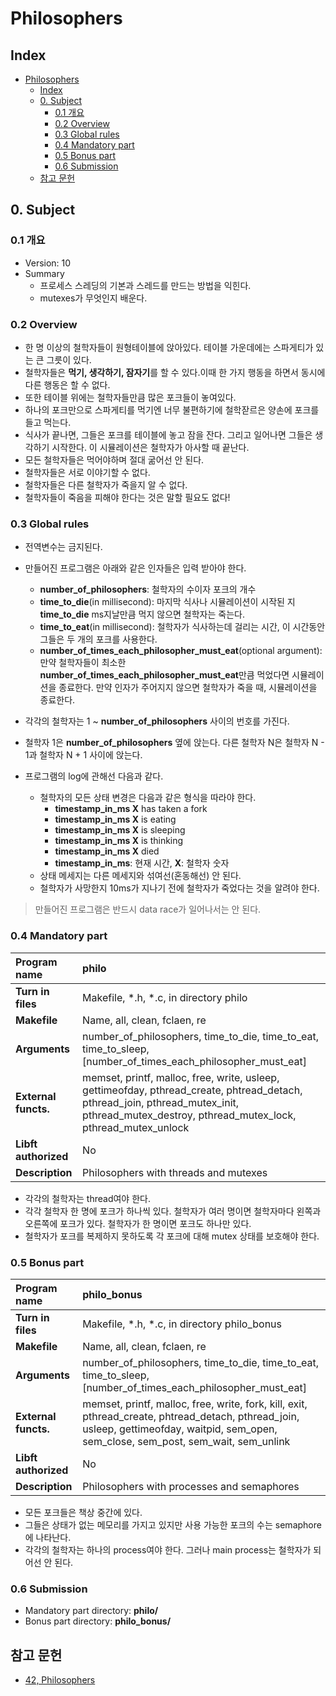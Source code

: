 # Philosophers

## Index
- [Philosophers](#philosophers)
  - [Index](#index)
  - [0. Subject](#0-subject)
    - [0.1 개요](#01-개요)
    - [0.2 Overview](#02-overview)
    - [0.3 Global rules](#03-global-rules)
    - [0.4 Mandatory part](#04-mandatory-part)
    - [0.5 Bonus part](#05-bonus-part)
    - [0.6 Submission](#06-submission)
  - [참고 문헌](#참고-문헌)

## 0. Subject

### 0.1 개요
- Version: 10
- Summary
  - 프로세스 스레딩의 기본과 스레드를 만드는 방법을 익힌다.
  - mutexes가 무엇인지 배운다.

### 0.2 Overview
- 한 명 이상의 철학자들이 원형테이블에 앉아있다. 테이블 가운데에는 스파게티가 있는 큰 그릇이 있다.
- 철학자들은 **먹기, 생각하기, 잠자기**를 할 수 있다.이때 한 가지 행동을 하면서 동시에 다른 행동은 할 수 없다.
- 또한 테이블 위에는 철학자들만큼 많은 포크들이 놓여있다.
- 하나의 포크만으로 스파게티를 먹기엔 너무 불편하기에 철학잗르은 양손에 포크를 들고 먹는다.
- 식사가 끝나면, 그들은 포크를 테이블에 놓고 잠을 잔다. 그리고 일어나면 그들은 생각하기 시작한다. 이 시뮬레이션은 철학자가 아사할 때 끝난다.
- 모든 철학자들은 먹어야하며 절대 굶어선 안 된다.
- 철학자들은 서로 이야기할 수 없다.
- 철학자들은 다른 철학자가 죽을지 알 수 없다.
- 철학자들이 죽음을 피해야 한다는 것은 말할 필요도 없다!

### 0.3 Global rules
- 전역변수는 금지된다.
- 만들어진 프로그램은 아래와 같은 인자들은 입력 받아야 한다.
  - **number_of_philosophers**: 철학자의 수이자 포크의 개수
  - **time_to_die**(in millisecond): 마지막 식사나 시뮬레이션이 시작된 지 **time_to_die** ms지날만큼 먹지 않으면 철학자는 죽는다.
  - **time_to_eat**(in millisecond): 철학자가 식사하는데 걸리는 시간, 이 시간동안 그들은 두 개의 포크를 사용한다.
  - **number_of_times_each_philosopher_must_eat**(optional argument): 만약 철학자들이 최소한 **number_of_times_each_philosopher_must_eat**만큼 먹었다면 시뮬레이션을 종료한다. 만약 인자가 주어지지 않으면 철학자가 죽을 때, 시뮬레이션을 종료한다.
- 각각의 철학자는 1 ~ **number_of_philosophers** 사이의 번호를 가진다.
- 철학자 1은 **number_of_philosophers** 옆에 앉는다. 다른 철학자 N은 철학자 N - 1과 철학자 N + 1 사이에 앉는다.
  
- 프로그램의 log에 관해선 다음과 같다.
  - 철학자의 모든 상태 변경은 다음과 같은 형식을 따라야 한다.
    - **timestamp_in_ms X** has taken a fork
    - **timestamp_in_ms X** is eating
    - **timestamp_in_ms X** is sleeping
    - **timestamp_in_ms X** is thinking
    - **timestamp_in_ms X** died
    - **timestamp_in_ms**: 현재 시간, **X**: 철학자 숫자
  - 상태 메세지는 다른 메세지와 섞여선(혼동해선) 안 된다.
  - 철학자가 사망한지 10ms가 지나기 전에 철학자가 죽었다는 것을 알려야 한다.

> 만들어진 프로그램은 반드시 data race가 일어나서는 안 된다.
### 0.4 Mandatory part
|**Program name**|philo|
|:---|:---|
|**Turn in files**|Makefile, *.h, *.c, in directory philo|
|**Makefile**|Name, all, clean, fclaen, re|
|**Arguments**|number_of_philosophers, time_to_die, time_to_eat, time_to_sleep, [number_of_times_each_philosopher_must_eat]|
|**External functs.**|memset, printf, malloc, free, write, usleep, gettimeofday, pthread_create, phtread_detach, pthread_join, pthread_mutex_init, pthread_mutex_destroy, pthread_mutex_lock, pthread_mutex_unlock|
|**Libft authorized**|No|
|**Description**|Philosophers with threads and mutexes|

- 각각의 철학자는 thread여야 한다.
- 각각 철학자 한 명에 포크가 하나씩 있다. 철학자가 여러 명이면 철학자마다 왼쪽과 오른쪽에 포크가 있다. 철학자가 한 명이면 포크도 하나만 있다.
- 철학자가 포크를 복제하지 못하도록 각 포크에 대해 mutex 상태를 보호해야 한다.

### 0.5 Bonus part
|**Program name**|philo_bonus|
|:---|:---|
|**Turn in files**|Makefile, *.h, *.c, in directory philo_bonus|
|**Makefile**|Name, all, clean, fclaen, re|
|**Arguments**|number_of_philosophers, time_to_die, time_to_eat, time_to_sleep, [number_of_times_each_philosopher_must_eat]|
|**External functs.**|memset, printf, malloc, free, write, fork, kill, exit, pthread_create, phtread_detach, pthread_join, usleep, gettimeofday, waitpid, sem_open, sem_close, sem_post, sem_wait, sem_unlink|
|**Libft authorized**|No|
|**Description**|Philosophers with processes and semaphores|

- 모든 포크들은 책상 중간에 있다.
- 그들은 상태가 없는 메모리를 가지고 있지만 사용 가능한 포크의 수는 semaphore에 나타난다.
- 각각의 철학자는 하나의 process여야 한다. 그러나 main process는 철학자가 되어선 안 된다.

### 0.6 Submission
- Mandatory part directory: **philo/**
- Bonus part directory: **philo_bonus/**

## 참고 문헌
- [42, Philosophers](https://cdn.intra.42.fr/pdf/pdf/67985/en.subject.pdf)